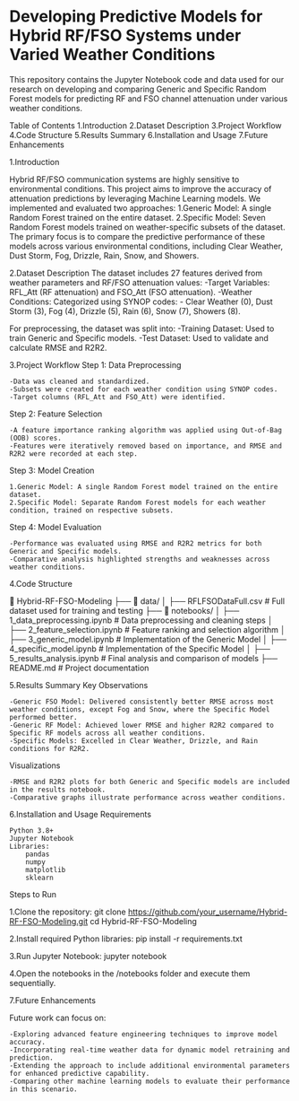 # Developing Predictive Models for Hybrid RF/FSO Systems under Varied Weather Conditions

This repository contains the Jupyter Notebook code and data used for our research on developing and comparing Generic and Specific Random Forest models for predicting RF and FSO channel attenuation under various weather conditions.

Table of Contents
    1.Introduction
    2.Dataset Description
    3.Project Workflow
    4.Code Structure
    5.Results Summary
    6.Installation and Usage
    7.Future Enhancements

1.Introduction

Hybrid RF/FSO communication systems are highly sensitive to environmental conditions. This project aims to improve the accuracy of attenuation predictions by     leveraging Machine Learning models. We implemented and evaluated two approaches:
    1.Generic Model: A single Random Forest trained on the entire dataset.
    2.Specific Model: Seven Random Forest models trained on weather-specific subsets of the dataset.
The primary focus is to compare the predictive performance of these models across various environmental conditions, including Clear Weather, Dust Storm, Fog,     Drizzle, Rain, Snow, and Showers.

2.Dataset Description
The dataset includes 27 features derived from weather parameters and RF/FSO attenuation values:
    -Target Variables: RFL_Att (RF attenuation) and FSO_Att (FSO attenuation).
    -Weather Conditions: Categorized using SYNOP codes:
      - Clear Weather (0), Dust Storm (3), Fog (4), Drizzle (5), Rain (6), Snow (7), Showers (8).

For preprocessing, the dataset was split into:
    -Training Dataset: Used to train Generic and Specific models.
    -Test Dataset: Used to validate and calculate RMSE and R2R2.

3.Project Workflow
Step 1: Data Preprocessing

    -Data was cleaned and standardized.
    -Subsets were created for each weather condition using SYNOP codes.
    -Target columns (RFL_Att and FSO_Att) were identified.

Step 2: Feature Selection

    -A feature importance ranking algorithm was applied using Out-of-Bag (OOB) scores.
    -Features were iteratively removed based on importance, and RMSE and R2R2 were recorded at each step.

Step 3: Model Creation

    1.Generic Model: A single Random Forest model trained on the entire dataset.
    2.Specific Model: Separate Random Forest models for each weather condition, trained on respective subsets.

Step 4: Model Evaluation

    -Performance was evaluated using RMSE and R2R2 metrics for both Generic and Specific models.
    -Comparative analysis highlighted strengths and weaknesses across weather conditions.

4.Code Structure

📂 Hybrid-RF-FSO-Modeling
├── 📁 data/
│   ├── RFLFSODataFull.csv          # Full dataset used for training and testing
├── 📂 notebooks/
│   ├── 1_data_preprocessing.ipynb # Data preprocessing and cleaning steps
│   ├── 2_feature_selection.ipynb  # Feature ranking and selection algorithm
│   ├── 3_generic_model.ipynb      # Implementation of the Generic Model
│   ├── 4_specific_model.ipynb     # Implementation of the Specific Model
│   ├── 5_results_analysis.ipynb   # Final analysis and comparison of models
├── README.md                      # Project documentation

5.Results Summary
Key Observations

    -Generic FSO Model: Delivered consistently better RMSE across most weather conditions, except Fog and Snow, where the Specific Model performed better.
    -Generic RF Model: Achieved lower RMSE and higher R2R2 compared to Specific RF models across all weather conditions.
    -Specific Models: Excelled in Clear Weather, Drizzle, and Rain conditions for R2R2.

Visualizations

    -RMSE and R2R2 plots for both Generic and Specific models are included in the results notebook.
    -Comparative graphs illustrate performance across weather conditions.

6.Installation and Usage
Requirements

    Python 3.8+
    Jupyter Notebook
    Libraries:
        pandas
        numpy
        matplotlib
        sklearn

Steps to Run

1.Clone the repository:
git clone https://github.com/your_username/Hybrid-RF-FSO-Modeling.git
cd Hybrid-RF-FSO-Modeling

2.Install required Python libraries:
pip install -r requirements.txt

3.Run Jupyter Notebook:
jupyter notebook

4.Open the notebooks in the /notebooks folder and execute them sequentially.

7.Future Enhancements

Future work can focus on:

    -Exploring advanced feature engineering techniques to improve model accuracy.
    -Incorporating real-time weather data for dynamic model retraining and prediction.
    -Extending the approach to include additional environmental parameters for enhanced predictive capability.
    -Comparing other machine learning models to evaluate their performance in this scenario.
